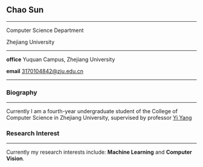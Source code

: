## Chao Sun

***

Computer Science Department

Zhejiang University

***

**office**  Yuquan Campus, Zhejiang University

**email**  3170104842@zju.edu.cn 

***

### Biography

***

Currently I am a fourth-year undergraduate student of the College of Computer Science in Zhejiang University, supervised  by professor [Yi Yang](https://person.zju.edu.cn/yiyang)



### Research Interest

***

Currently my research interests include:  **Machine Learning** and **Computer Vision**.


